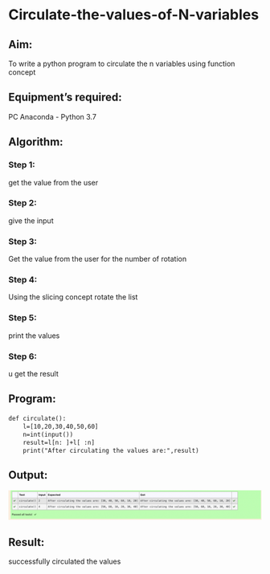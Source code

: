 # Circulate-the-values-of-N-variables
## Aim:
To write a python program to circulate the n variables using function concept
## Equipment’s required:
PC
Anaconda - Python 3.7
## Algorithm: 
### Step 1:
 get the value from the user
### Step 2: 
give the input
### Step 3: 
Get the value from the user for the number of rotation
### Step 4: 
Using the slicing concept rotate the list

### Step 5:
 print the values
### Step 6: 
u get the result
## Program:
~~~
def circulate():
    l=[10,20,30,40,50,60]
    n=int(input())
    result=l[n: ]+l[ :n]
    print("After circulating the values are:",result)
~~~    

## Output:
![output](exam.png)
## Result:
successfully circulated the values
